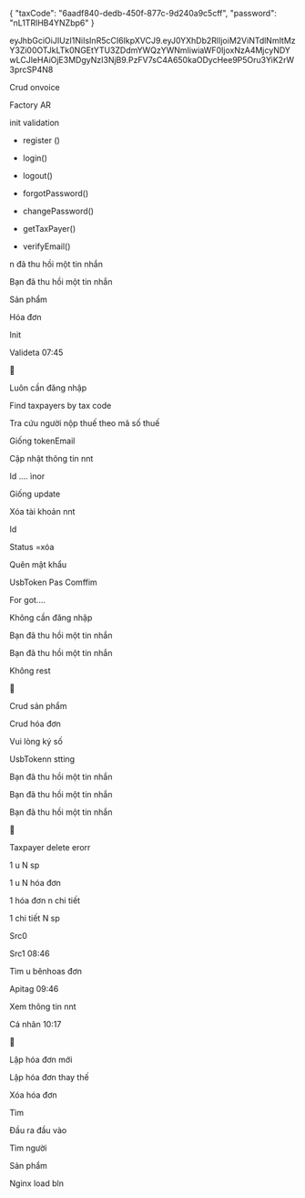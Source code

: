 




{
"taxCode": "6aadf840-dedb-450f-877c-9d240a9c5cff",
"password": "nL1TRlHB4YNZbp6"
}


eyJhbGciOiJIUzI1NiIsInR5cCI6IkpXVCJ9.eyJ0YXhDb2RlIjoiM2ViNTdlNmItMzY3Zi00OTJkLTk0NGEtYTU3ZDdmYWQzYWNmIiwiaWF0IjoxNzA4MjcyNDYwLCJleHAiOjE3MDgyNzI3NjB9.PzFV7sC4A650kaODycHee9P5Oru3YiK2rW3prcSP4N8

<!-- nest g resource   report -->
<!-- touch    -->

<!-- html -->
<!-- user=api=tct -->

<!-- len name -->
<!-- len passs -->

<!-- createdAt: Date; -->
<!-- updatedAt: Date; -->
<!-- deletedAt: Date; -->

Crud onvoice
<!-- Đổi mật khẩu -->
Factory
AR







<!--  -->
init
validation





+ register ()
+ login()
+ logout()

+ forgotPassword()
+ changePassword()


+ getTaxPayer()
+ verifyEmail()


<!-- + updateTaxPayer() -->
<!-- + deleteTaxPayer() -->

<!-- + verifyTaxPayerBank() -->
<!-- + verifyTaxPayerAddress() -->






n đã thu hồi một tin nhắn

Bạn đã thu hồi một tin nhắn

Sản phẩm

Hóa đơn

Init

Valideta
07:45

🥳

Luôn cần đăng nhập

Find taxpayers by tax code

Tra cứu người nộp thuế theo mã số thuế

Giống tokenEmail

Cập nhật thông tin nnt

Id .... ìnor

Giống update

Xóa tài khoản nnt

Id

Status =xóa

Quên mật khẩu

UsbToken
Pas
Comffim

For got....

Không cần đăng nhập

Bạn đã thu hồi một tin nhắn

Bạn đã thu hồi một tin nhắn

Không rest

🥳

Crud sản phẩm

Crud hóa đơn

Vui lòng ký số

UsbTokenn  stting

Bạn đã thu hồi một tin nhắn

Bạn đã thu hồi một tin nhắn

Bạn đã thu hồi một tin nhắn

🥳

Taxpayer delete erorr

1 u 
N sp

1 u 
N hóa đơn

1 hóa đơn 
n chi tiết

1 chi tiết
N sp

Src0

Src1
08:46

Tìm u bênhoas đơn

Apitag
09:46

Xem thông tin nnt

Cá nhân
10:17

🥳

Lập hóa đơn mới

Lập hóa đơn thay thế

Xóa hóa đơn

Tìm

Đầu ra đầu vào

Tìm người

Sản phẩm

Nginx load bln